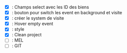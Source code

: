 - [X] : Champs select avec les ID des biens
- [X] : bouton pour switch les event en background et visite
- [X] : créer le system de visite
- [X] : Hover empty event
- [X] : style
- [X] : Clean project
- [ ] : MEL
- [ ] : GIT